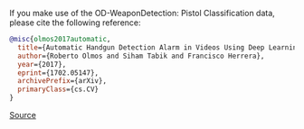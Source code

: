 If you make use of the OD-WeaponDetection: Pistol Classification data, please cite the following reference:

``` bibtex
@misc{olmos2017automatic,
  title={Automatic Handgun Detection Alarm in Videos Using Deep Learning}, 
  author={Roberto Olmos and Siham Tabik and Francisco Herrera},
  year={2017},
  eprint={1702.05147},
  archivePrefix={arXiv},
  primaryClass={cs.CV}
}
```

[Source](https://arxiv.org/abs/1702.05147)